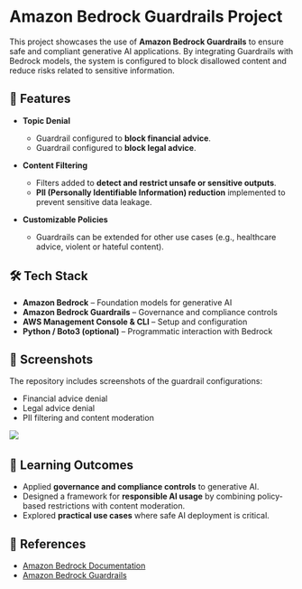 # Amazon Bedrock Guardrails Project  

This project showcases the use of **Amazon Bedrock Guardrails** to ensure safe and compliant generative AI applications. By integrating Guardrails with Bedrock models, the system is configured to block disallowed content and reduce risks related to sensitive information.  

## 🚀 Features  

- **Topic Denial**  
  - Guardrail configured to **block financial advice**.  
  - Guardrail configured to **block legal advice**.  

- **Content Filtering**  
  - Filters added to **detect and restrict unsafe or sensitive outputs**.  
  - **PII (Personally Identifiable Information) reduction** implemented to prevent sensitive data leakage.  

- **Customizable Policies**  
  - Guardrails can be extended for other use cases (e.g., healthcare advice, violent or hateful content).  

## 🛠️ Tech Stack  

- **Amazon Bedrock** – Foundation models for generative AI  
- **Amazon Bedrock Guardrails** – Governance and compliance controls  
- **AWS Management Console & CLI** – Setup and configuration  
- **Python / Boto3 (optional)** – Programmatic interaction with Bedrock  

## 📸 Screenshots  

The repository includes screenshots of the guardrail configurations:  
- Financial advice denial  
- Legal advice denial  
- PII filtering and content moderation  

<img src="denial-topic-financial-investment"/>
<img src=""/>
<img src=""/>
<img src=""/>



## 📖 Learning Outcomes  

- Applied **governance and compliance controls** to generative AI.  
- Designed a framework for **responsible AI usage** by combining policy-based restrictions with content moderation.  
- Explored **practical use cases** where safe AI deployment is critical.  

## 🔗 References  

- [Amazon Bedrock Documentation](https://docs.aws.amazon.com/bedrock/)  
- [Amazon Bedrock Guardrails](https://docs.aws.amazon.com/bedrock/latest/userguide/guardrails.html)  
